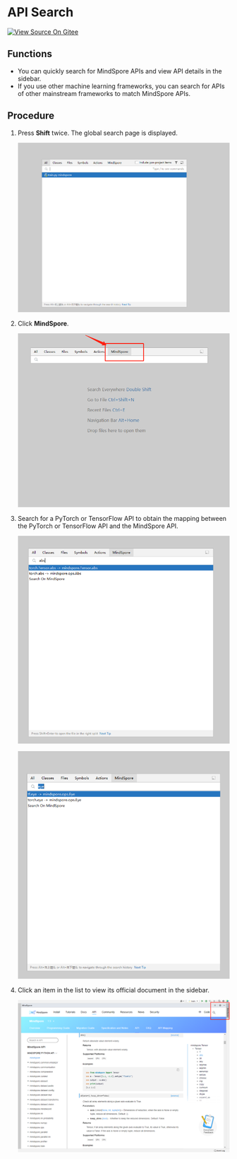 # API Search

[![View Source On Gitee](https://mindspore-website.obs.cn-north-4.myhuaweicloud.com/website-images/master/resource/_static/logo_source_en.svg)](https://gitee.com/mindspore/docs/blob/master/docs/devtoolkit/docs/source_en/api_search.md)

## Functions

* You can quickly search for MindSpore APIs and view API details in the sidebar.
* If you use other machine learning frameworks, you can search for APIs of other mainstream frameworks to match MindSpore APIs.

## Procedure

1. Press **Shift** twice. The global search page is displayed.

   ![img](images/clip_image060.jpg)

2. Click **MindSpore**.

   ![img](images/clip_image062.jpg)

3. Search for a PyTorch or TensorFlow API to obtain the mapping between the PyTorch or TensorFlow API and the MindSpore API.

   ![img](images/clip_image064.jpg)

   ![img](images/clip_image066.jpg)

4. Click an item in the list to view its official document in the sidebar.

   ![img](images/clip_image068.jpg)
